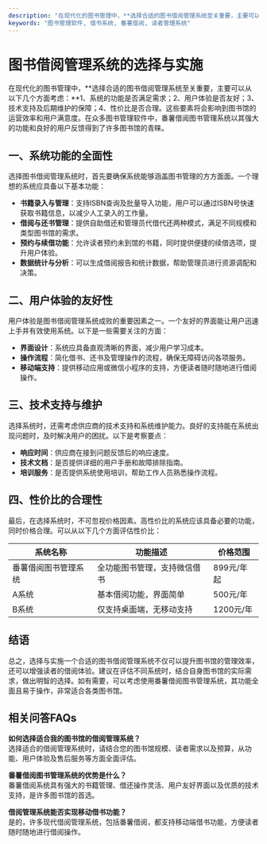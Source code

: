 ```yaml
---
description: "在现代化的图书管理中，**选择合适的图书借阅管理系统至关重要，主要可以从以下几个方面考虑：**1、系统的功能是否满足需求；2、用户体验是否友好；3、技术支持及后期维护的保障；4、性价比是否合理。这些要素将会影响到图书馆的运营效率和用户满意度。在众多图书管理软件中，番薯借阅图书管理系统以其强大的功能和良好的用户反馈得到了许多图书馆的青睐。"
keywords: "图书管理软件, 借书系统, 番薯借阅, 读者管理系统"
---
```

# 图书借阅管理系统的选择与实施

在现代化的图书管理中，**选择合适的图书借阅管理系统至关重要，主要可以从以下几个方面考虑：**1、系统的功能是否满足需求；2、用户体验是否友好；3、技术支持及后期维护的保障；4、性价比是否合理。这些要素将会影响到图书馆的运营效率和用户满意度。在众多图书管理软件中，番薯借阅图书管理系统以其强大的功能和良好的用户反馈得到了许多图书馆的青睐。

## 一、系统功能的全面性

选择图书借阅管理系统时，首先要确保系统能够涵盖图书管理的方方面面。一个理想的系统应具备以下基本功能：

- **书籍录入与管理**：支持ISBN查询及批量导入功能，用户可以通过ISBN号快速获取书籍信息，以减少人工录入的工作量。
- **借阅与还书管理**：提供自助借还和管理员代借代还两种模式，满足不同规模和类型图书馆的需求。
- **预约与续借功能**：允许读者预约未到馆的书籍，同时提供便捷的续借选项，提升用户体验。
- **数据统计与分析**：可以生成借阅报告和统计数据，帮助管理员进行资源调配和决策。

## 二、用户体验的友好性

用户体验是图书借阅管理系统成败的重要因素之一。一个友好的界面能让用户迅速上手并有效使用系统。以下是一些需要关注的方面：

- **界面设计**：系统应具备直观清晰的界面，减少用户学习成本。
- **操作流程**：简化借书、还书及管理操作的流程，确保无障碍访问各项服务。
- **移动端支持**：提供移动应用或微信小程序的支持，方便读者随时随地进行借阅操作。

## 三、技术支持与维护

选择系统时，还需考虑供应商的技术支持和系统维护能力。良好的支持能在系统出现问题时，及时解决用户的困扰。以下是考察要点：

- **响应时间**：供应商在接到问题反馈后的响应速度。
- **技术文档**：是否提供详细的用户手册和故障排除指南。
- **培训服务**：是否提供系统使用培训，帮助工作人员熟悉操作流程。

## 四、性价比的合理性

最后，在选择系统时，不可忽视价格因素。高性价比的系统应该具备必要的功能，同时价格合理。可以从以下几个方面评估性价比：

| 系统名称       | 功能描述                      | 价格范围          |
|----------------|-------------------------------|-------------------|
| 番薯借阅图书管理系统 | 全功能图书管理，支持微信借书   | 899元/年起       |
| A系统          | 基本借阅功能，界面简单       | 500元/年         |
| B系统          | 仅支持桌面端，无移动支持     | 1200元/年        |

## 结语

总之，选择与实施一个合适的图书借阅管理系统不仅可以提升图书馆的管理效率，还可以增强读者的借阅体验。建议在评估不同系统时，结合自身图书馆的实际需求，做出明智的选择。如有需要，可以考虑使用番薯借阅图书管理系统，其功能全面且易于操作，非常适合各类图书馆。

## 相关问答FAQs

**如何选择适合我的图书馆的借阅管理系统？**  
选择适合的借阅管理系统时，请结合您的图书馆规模、读者需求以及预算，从功能、用户体验及售后服务等方面全面评估。

**番薯借阅图书管理系统的优势是什么？**  
番薯借阅系统具有强大的书籍管理、借还操作灵活、用户友好界面以及优质的技术支持，是许多图书馆的首选。

**借阅管理系统能否实现移动借书功能？**  
是的，许多现代借阅管理系统，包括番薯借阅，都支持移动端借书功能，方便读者随时随地进行借阅操作。
